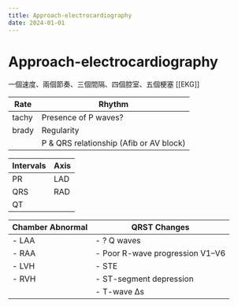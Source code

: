 ```yaml
---
title: Approach-electrocardiography
date: 2024-01-01
---
```


# Approach-electrocardiography

一個速度、兩個節奏、三個間隔、四個腔室、五個梗塞
[[EKG]]

| Rate  | Rhythm                                  |
| ----- | --------------------------------------- |
| tachy | Presence of P waves?                    |
| brady | Regularity                              |
|       | P & QRS relationship (Afib or AV block) |

| Intervals | Axis |
| --------- | ---- |
| PR        | LAD  |
| QRS       | RAD  |
| QT        |      |

| Chamber Abnormal | QRST Changes                    |
| ---------------- | ------------------------------- |
| - LAA            | - ? Q waves                     |
| - RAA            | - Poor R-wave progression V1–V6 |
| - LVH            | - STE                           |
| - RVH            | - ST-segment depression         |
|                  | - T-wave ∆s                     |

